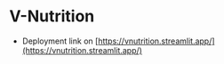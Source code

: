 # V-Nutrition

* Deployment link on [https://vnutrition.streamlit.app/](https://vnutrition.streamlit.app/)
